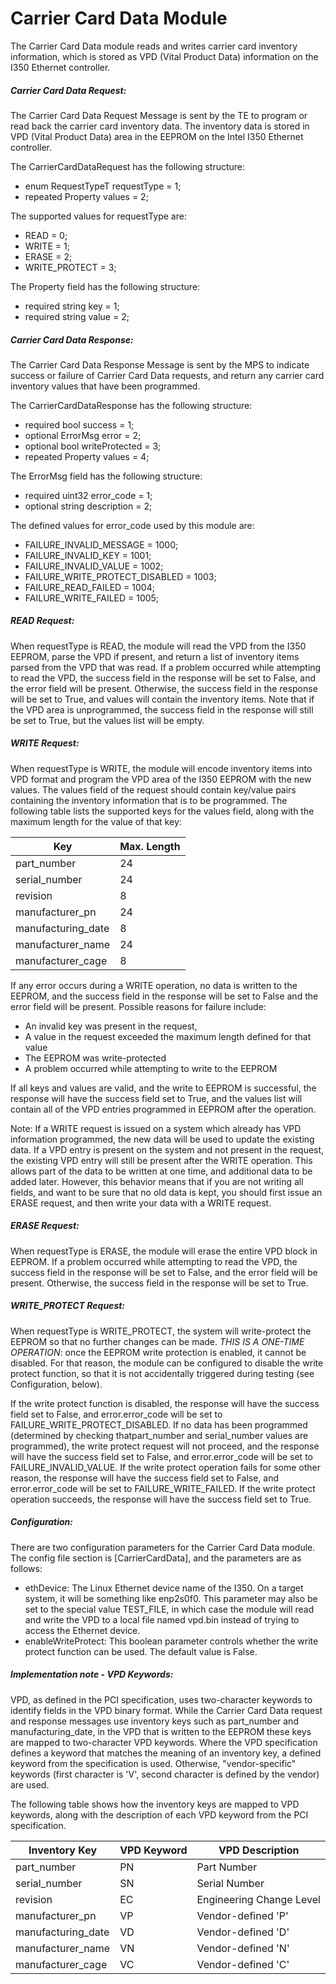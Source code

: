 # Carrier Card Data Module
The Carrier Card Data module reads and writes carrier card inventory information, which
is stored as VPD (Vital Product Data) information on the I350 Ethernet controller.
 
##### Carrier Card Data Request:
The Carrier Card Data Request Message is sent by the TE to program or read back the carrier card
inventory data.  The inventory data is stored in VPD (Vital Product Data) area in the EEPROM
on the Intel I350 Ethernet controller.

The CarrierCardDataRequest has the following structure:

  - enum RequestTypeT requestType = 1;
  - repeated Property values = 2;

The supported values for requestType are:

  - READ = 0;
  - WRITE = 1;
  - ERASE = 2;
  - WRITE_PROTECT = 3;

The Property field has the following structure:

  - required string key = 1;
  - required string value = 2;

##### Carrier Card Data Response:
The Carrier Card Data Response Message is sent by the MPS to indicate success or failure
of Carrier Card Data requests, and return any carrier card inventory values that have been
programmed.

The CarrierCardDataResponse has the following structure:

  - required bool success = 1;
  - optional ErrorMsg error = 2;
  - optional bool writeProtected = 3;
  - repeated Property values = 4;

The ErrorMsg field has the following structure:

  - required uint32 error_code = 1;
  - optional string description = 2;
  
The defined values for error_code used by this module are:

  - FAILURE_INVALID_MESSAGE = 1000;
  - FAILURE_INVALID_KEY     = 1001;
  - FAILURE_INVALID_VALUE   = 1002;
  - FAILURE_WRITE_PROTECT_DISABLED = 1003;
  - FAILURE_READ_FAILED     = 1004;
  - FAILURE_WRITE_FAILED    = 1005;

##### READ Request:
When requestType is READ, the module will read the VPD from the I350 EEPROM, parse the VPD
if present, and return a list of inventory items parsed from the VPD that was read.
If a problem occurred while attempting to read the VPD, the success field in the response
will be set to False, and the error field will be present.  Otherwise, the success field in
the response will be set to True, and values will contain the inventory items.  Note that
if the VPD area is unprogrammed, the success  field in the response will still be set to True,
but the values list will be empty.

##### WRITE Request:
When requestType is WRITE, the module will encode inventory items into VPD format and program
the VPD area of the I350 EEPROM with the new values.  The values field of the request should
contain key/value pairs containing the inventory information that is to be programmed.
The following table lists the supported keys for the values field, along with the maximum
length for the value of that key:

   Key                |Max. Length
   -------------------|-----------
   part_number        |    24
   serial_number      |    24
   revision           |     8
   manufacturer_pn    |    24
   manufacturing_date |     8
   manufacturer_name  |    24
   manufacturer_cage  |     8

If any error occurs during a WRITE operation, no data is written to the EEPROM,
and the success field in the response will be set to False and the error field
will be present.  Possible reasons for failure include:

  - An invalid key was present in the request, 
  - A value in the request exceeded the maximum length defined for that value
  - The EEPROM was write-protected
  - A problem occurred while attempting to write to the EEPROM

If all keys and values are valid, and the write to EEPROM is successful,
the response will have the success field set to True, and the values list
will contain all of the VPD entries programmed in EEPROM after the operation.
 
Note: If a WRITE request is issued on a system which already has VPD information
programmed, the new data will be used to update the existing data. If a VPD entry
is present on the system and not present in the request, the existing VPD entry will
still be present after the WRITE operation.  This allows part of the data to be
written at one time, and additional data to be added later.  However, this behavior
means that if you are not writing all fields, and want to be sure that no old data
is kept, you should first issue an ERASE request, and then write your data with a
WRITE request.

##### ERASE Request:
When requestType is ERASE, the module will erase the entire VPD block in EEPROM.
If a problem occurred while attempting to read the VPD, the success field in the response
will be set to False, and the error field will be present.  Otherwise, the success field in
the response will be set to True.

##### WRITE_PROTECT Request:
When requestType is WRITE_PROTECT, the system will write-protect the EEPROM so that
no further changes can be made.  _THIS IS A ONE-TIME OPERATION_: once the EEPROM
write protection is enabled, it cannot be disabled.  For that reason, the module
can be configured to disable the write protect function, so that it is not
accidentally triggered during testing (see Configuration, below).

If the write protect function is disabled, the response will have the success
field set to False, and error.error_code will be set to FAILURE_WRITE_PROTECT_DISABLED.
If no data has been programmed (determined by checking thatpart_number and serial_number
values are programmed), the write protect request will not proceed, and the response will have
the success field set to False, and error.error_code will be set to FAILURE_INVALID_VALUE.
If the write protect operation fails for some other reason, the response will have
the success field set to False, and error.error_code will be set to FAILURE_WRITE_FAILED.
If the write protect operation succeeds, the response will have the success field
set to True.

##### Configuration:
There are two configuration parameters for the Carrier Card Data module.  The
config file section is [CarrierCardData], and the parameters are as follows:

  - ethDevice: The Linux Ethernet device name of the I350.  On a target system, it
    will be something like enp2s0f0.  This parameter may also be set to the
    special value TEST_FILE, in which case the module will read and write the VPD
    to a local file named vpd.bin instead of trying to access the Ethernet device.
  - enableWriteProtect: This boolean parameter controls whether the write protect
    function can be used.  The default value is False.

##### Implementation note - VPD Keywords:
VPD, as defined in the PCI specification, uses two-character keywords to identify fields
in the VPD binary format.  While the Carrier Card Data request and response messages use
inventory keys such as part_number and manufacturing_date, in the VPD that is written to
the EEPROM these keys are mapped to two-character VPD keywords.  Where the VPD specification
defines a keyword that matches the meaning of an inventory key, a defined keyword from
the specification is used.  Otherwise, "vendor-specific" keywords (first character is
'V', second character is defined by the vendor) are used.

The following table shows how the inventory keys are mapped to VPD keywords, along
with the description of each VPD keyword from the PCI specification.

   Inventory Key      |VPD Keyword| VPD Description
   -------------------|-----------|-------------------------
   part_number        |    PN     | Part Number
   serial_number      |    SN     | Serial Number
   revision           |    EC     | Engineering Change Level
   manufacturer_pn    |    VP     | Vendor-defined 'P'
   manufacturing_date |    VD     | Vendor-defined 'D'
   manufacturer_name  |    VN     | Vendor-defined 'N'
   manufacturer_cage  |    VC     | Vendor-defined 'C'
